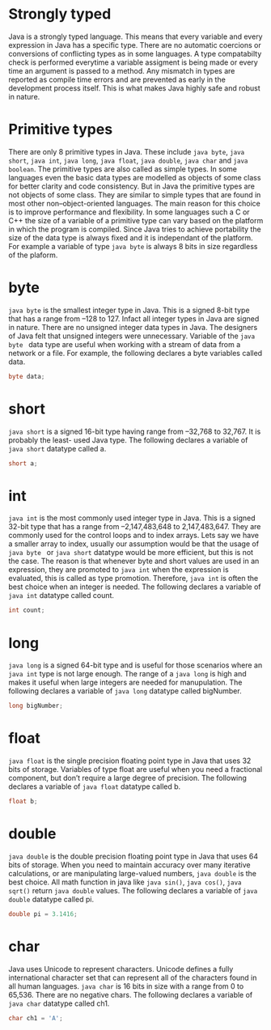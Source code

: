 # Strongly typed
Java is a strongly typed language. This means that every variable and every expression in Java has a specific type. There are no automatic coercions or conversions of conflicting types as in some languages. A type compatabilty check is performed everytime a variable assigment is being made or every time an argument is passed to a method. Any mismatch in types are reported as compile time errors and are prevented as early in the development process itself. This is what makes Java highly safe and robust in nature.

# Primitive types
There are only 8 primitive types in Java. These include ```java byte```, ```java short```, ```java int```, ```java long```, ```java float```, ```java double```, ```java char``` and ```java boolean```. The primitive types are also called as simple types. In some languages even the basic data types are modelled as objects of some class for better clarity and code consistency. But in Java the primitive types are not objects of some class. They are similar to simple types that are found in most other non–object-oriented languages. The main reason for this choice is to improve performance and flexibility. In some languages such a C or C++ the size of a variable of a primitive type can vary based on the platform in which the program is compiled. Since Java tries to achieve portability the size of the data type is always fixed and it is independant of the platform. For example a variable of type ```java byte``` is always 8 bits in size regardless of the plaform.

# byte
```java byte``` is the smallest integer type in Java. This is a signed 8-bit type that has a range from –128 to 127. Infact all integer types in Java are signed in nature. There are no unsigned integer data types in Java. The designers of Java felt that unsigned integers were unnecessary. Variable of the ```java byte ``` data type are useful when working with a stream of data from a network or a file. For example, the following declares a byte variables called data.
```java 
byte data;
```

# short
```java short``` is a signed 16-bit type having range from –32,768 to 32,767. It is probably the least- used Java type. The following declares a variable of ```java short``` datatype called a.
```java 
short a;
```

# int
```java int``` is the most commonly used integer type in Java. This is a signed 32-bit type that has a range from –2,147,483,648 to 2,147,483,647. They are commonly used for the control loops and to index arrays. Lets say we have a smaller array to index, usually our assumption would be that the usage of ```java byte ``` or ```java short``` datatype would be more efficient, but this is not the case. The reason is that whenever byte and short values are used in an expression, they are promoted to ```java int``` when the expression is evaluated, this is called as type promotion. Therefore, ```java int``` is often the best choice when an integer is needed. The following declares a variable of ```java int``` datatype called count.
```java
int count;
```
# long
```java long``` is a signed 64-bit type and is useful for those scenarios where an ```java int``` type is not large enough. The range of a ```java long``` is high and  makes it useful when large integers are needed for manupulation. The following declares a variable of ```java long``` datatype called bigNumber.
```java
long bigNumber;
```

# float
```java float``` is the single precision floating point type in Java that uses 32 bits of storage. Variables of type float are useful when you need a fractional component, but don’t require a large degree of precision. The following declares a variable of ```java float``` datatype called b.
```java
float b;
```

# double
```java double``` is the double precision floating point type in Java that uses 64 bits of storage. When you need to maintain accuracy over many iterative calculations, or are manipulating large-valued numbers, ```java double``` is the best choice. All math function in java like ```java sin()```, ```java cos()```, ```java sqrt()``` return ```java double``` values. The following declares a variable of ```java double``` datatype called pi.
```java
double pi = 3.1416;
```

# char
Java uses Unicode to represent characters. Unicode defines a fully international character set that can represent all of the characters found in all human languages. ```java char``` is 16 bits in size with a range from 0 to 65,536. There are no negative chars. The following declares a variable of ```java char``` datatype called ch1.
```java
char ch1 = 'A';
```
